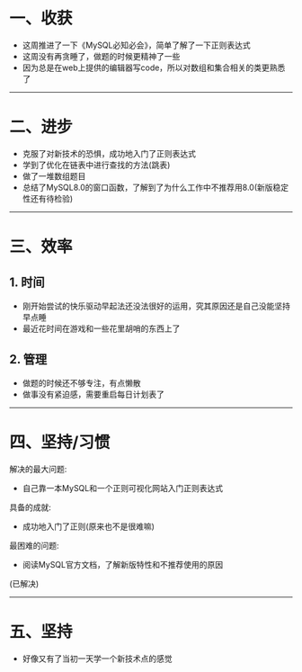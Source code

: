 # 一、收获

- 这周推进了一下《MySQL必知必会》，简单了解了一下正则表达式
- 这周没有再贪睡了，做题的时候更精神了一些
- 因为总是在web上提供的编辑器写code，所以对数组和集合相关的类更熟悉了

****













# 二、进步

- 克服了对新技术的恐惧，成功地入门了正则表达式
- 学到了优化在链表中进行查找的方法(跳表)
- 做了一堆数组题目
- 总结了MySQL8.0的窗口函数，了解到了为什么工作中不推荐用8.0(新版稳定性还有待检验)

****

















# 三、效率



## 1. 时间

- 刚开始尝试的快乐驱动早起法还没法很好的运用，究其原因还是自己没能坚持早点睡
- 最近花时间在游戏和一些花里胡哨的东西上了





## 2. 管理

- 做题的时候还不够专注，有点懒散
- 做事没有紧迫感，需要重启每日计划表了

****













# 四、坚持/习惯



解决的最大问题:

- 自己靠一本MySQL和一个正则可视化网站入门正则表达式



具备的成就:

- 成功地入门了正则(原来也不是很难嘛)







最困难的问题:

- 阅读MySQL官方文档，了解新版特性和不推荐使用的原因

(已解决)

****

















# 五、坚持

- 好像又有了当初一天学一个新技术点的感觉





















